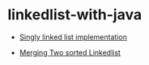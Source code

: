 # linkedlist-with-java

* [Singly linked list implementation](https://github.com/shsarv/linkedlist-with-java/blob/master/implementation/SinglyLinkedList.java)

* [Merging Two sorted Linkedlist](https://github.com/shsarv/linkedlist-with-java/blob/master/merge-two-sorted-linkedlist/Solution.java)

